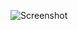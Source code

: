 ![Screenshot](https://raw.githubusercontent.com/Cryakl/Ultimate-RAT-Collection/refs/heads/main/DarkComet/DarkComet-RAT%203.3%20FWB/Screenshot.png)
